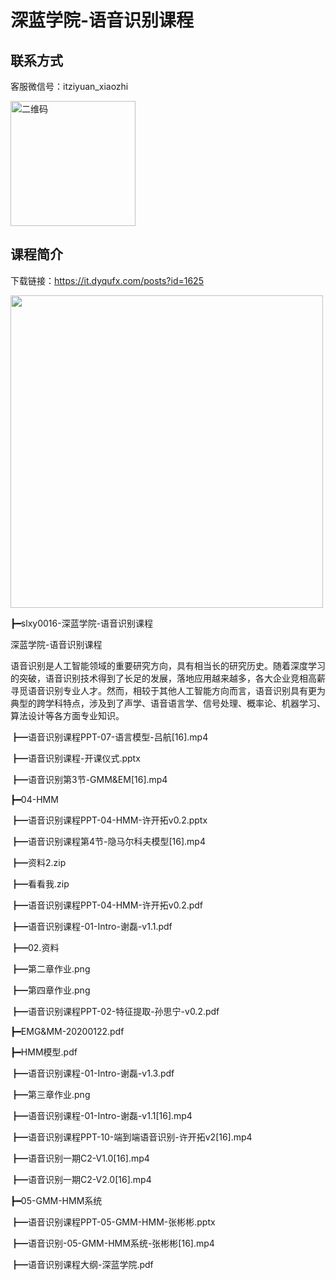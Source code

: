 # 深蓝学院-语音识别课程

## 联系方式

客服微信号：itziyuan_xiaozhi

<img src="https://ziyuanyun.oss-cn-guangzhou.aliyuncs.com/common/20240614073449/666b82192834a.jpg" width="200" height="200" alt="二维码">

## 课程简介

下载链接：https://it.dyqufx.com/posts?id=1625

<img src="https://ziyuanyun.oss-cn-guangzhou.aliyuncs.com/yun/20240515183252/66448f54034c1.jpg" width="500" alt="">

  ┣━slxy0016-深蓝学院-语音识别课程

 深蓝学院-语音识别课程



 语音识别是人工智能领域的重要研究方向，具有相当长的研究历史。随着深度学习的突破，语音识别技术得到了长足的发展，落地应用越来越多，各大企业竞相高薪寻觅语音识别专业人才。然而，相较于其他人工智能方向而言，语音识别具有更为典型的跨学科特点，涉及到了声学、语音语言学、信号处理、概率论、机器学习、算法设计等各方面专业知识。

 ┣━语音识别课程PPT-07-语言模型-吕航[16].mp4

 ┣━语音识别课程-开课仪式.pptx

 ┣━语音识别第3节-GMM&amp;EM[16].mp4

 ┣━04-HMM

 ┣━语音识别课程PPT-04-HMM-许开拓v0.2.pptx

 ┣━语音识别课程第4节-隐马尔科夫模型[16].mp4

 ┣━资料2.zip

 ┣━看看我.zip

 ┣━语音识别课程PPT-04-HMM-许开拓v0.2.pdf

 ┣━语音识别课程-01-Intro-谢磊-v1.1.pdf

 ┣━02.资料

 ┣━第二章作业.png

 ┣━第四章作业.png

 ┣━语音识别课程PPT-02-特征提取-孙思宁-v0.2.pdf

 ┣━EMG&amp;MM-20200122.pdf

 ┣━HMM模型.pdf

 ┣━语音识别课程-01-Intro-谢磊-v1.3.pdf

 ┣━第三章作业.png

 ┣━语音识别课程-01-Intro-谢磊-v1.1[16].mp4

 ┣━语音识别课程PPT-10-端到端语音识别-许开拓v2[16].mp4

 ┣━语音识别一期C2-V1.0[16].mp4

 ┣━语音识别一期C2-V2.0[16].mp4

 ┣━05-GMM-HMM系统

 ┣━语音识别课程PPT-05-GMM-HMM-张彬彬.pptx

 ┣━语音识别-05-GMM-HMM系统-张彬彬[16].mp4

 ┣━语音识别课程大纲-深蓝学院.pdf

  
